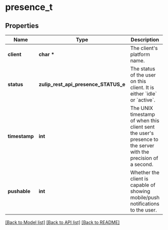 # presence_t

## Properties
Name | Type | Description | Notes
------------ | ------------- | ------------- | -------------
**client** | **char \*** | The client&#39;s platform name.  | [optional] 
**status** | **zulip_rest_api_presence_STATUS_e** | The status of the user on this client. It is either &#x60;idle&#x60; or &#x60;active&#x60;.  | [optional] 
**timestamp** | **int** | The UNIX timestamp of when this client sent the user&#39;s presence to the server with the precision of a second.  | [optional] 
**pushable** | **int** | Whether the client is capable of showing mobile/push notifications to the user.  | [optional] 

[[Back to Model list]](../README.md#documentation-for-models) [[Back to API list]](../README.md#documentation-for-api-endpoints) [[Back to README]](../README.md)


